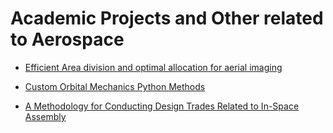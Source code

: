 # Academic Projects and Other related to Aerospace
* [Efficient Area division and optimal allocation for aerial imaging](https://github.com/ljdcvda/aerospace-projects/blob/master/area_division/area_division.ipynb)

* [Custom Orbital Mechanics Python Methods](https://github.com/ljdcvda/aerospace-projects/blob/master/orbit/orbit.ipynb)

* [A Methodology for Conducting Design Trades Related to In-Space Assembly](https://github.com/ljdcvda/aerospace-projects/blob/master/thesis/thesis.ipynb)
